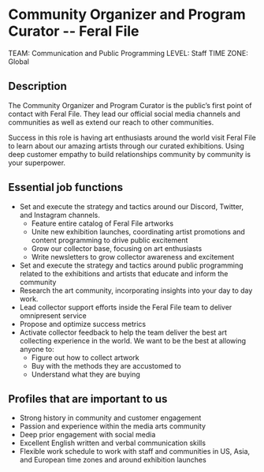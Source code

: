 # Community Organizer and Program Curator -- Feral File

TEAM: Communication and Public Programming
LEVEL: Staff
TIME ZONE: Global

## Description
The Community Organizer and Program Curator is the public’s first point of contact with Feral File. They lead our official social media channels and communities as well as extend our reach to other communities.

Success in this role is having art enthusiasts around the world visit Feral File to learn about our amazing artists through our curated exhibitions. Using deep customer empathy to build relationships community by community is your superpower.

## Essential job functions
- Set and execute the strategy and tactics around our Discord, Twitter, and Instagram channels.
  - Feature entire catalog of Feral File artworks
  - Unite new exhibition launches, coordinating artist promotions and content programming to drive public excitement
  - Grow our collector base, focusing on art enthusiasts
  - Write newsletters to grow collector awareness and excitement
- Set and execute the strategy and tactics around public programming related to the exhibitions and artists that educate and inform the community
- Research the art community, incorporating insights into your day to day work.
- Lead collector support efforts inside the Feral File team to deliver omnipresent service
- Propose and optimize success metrics
- Activate collector feedback to help the team deliver the best art collecting experience in the world. We want to be the best at allowing anyone to:
  - Figure out how to collect artwork
  - Buy with the methods they are accustomed to
  - Understand what they are buying


## Profiles that are important to us
- Strong history in community and customer engagement
- Passion and experience within the media arts community 
- Deep prior engagement with social media
- Excellent English written and verbal communication skills
- Flexible work schedule to work with staff and communities in US, Asia, and European time zones and around exhibition launches
